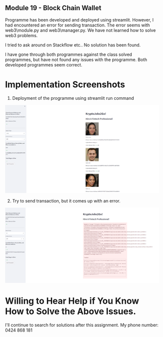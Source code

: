 ## Module 19 - Block Chain Wallet

Programme has been developed and deployed using streamlit. However, I had encountered an error for sending transaction. The error seems with web3\module.py and web3\manager.py. We have not learned how to solve web3 problems. 

I tried to ask around on Stackflow etc.. No solution has been found. 

I have gone through both programmes against the class solved programmes, but have not found any issues with the programme. Both developed programmes seem correct. 

# Implementation Screenshots

1. Deployment of the programme using streamlit run command

![Deployment](Evaluation_Photos/Deployment.PNG)

2. Try to send transaction, but it comes up with an error.

![Transaction](Evaluation_Photos/Send_Transaction.PNG)

# Willing to Hear Help if You Know How to Solve the Above Issues. 

I'll continue to search for solutions after this assignment. My phone number: 0424 868 181

